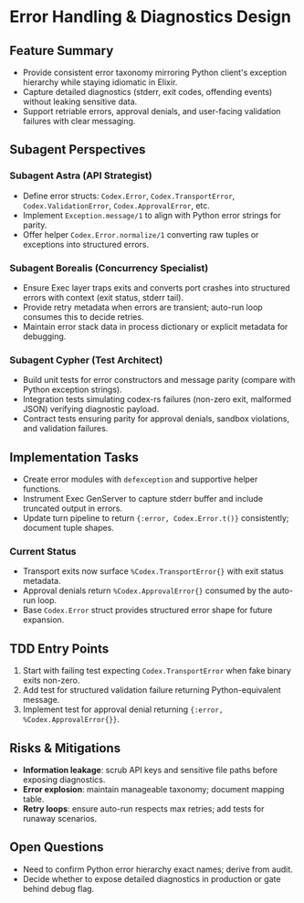 # Error Handling & Diagnostics Design

## Feature Summary
- Provide consistent error taxonomy mirroring Python client's exception hierarchy while staying idiomatic in Elixir.
- Capture detailed diagnostics (stderr, exit codes, offending events) without leaking sensitive data.
- Support retriable errors, approval denials, and user-facing validation failures with clear messaging.

## Subagent Perspectives
### Subagent Astra (API Strategist)
- Define error structs: `Codex.Error`, `Codex.TransportError`, `Codex.ValidationError`, `Codex.ApprovalError`, etc.
- Implement `Exception.message/1` to align with Python error strings for parity.
- Offer helper `Codex.Error.normalize/1` converting raw tuples or exceptions into structured errors.

### Subagent Borealis (Concurrency Specialist)
- Ensure Exec layer traps exits and converts port crashes into structured errors with context (exit status, stderr tail).
- Provide retry metadata when errors are transient; auto-run loop consumes this to decide retries.
- Maintain error stack data in process dictionary or explicit metadata for debugging.

### Subagent Cypher (Test Architect)
- Build unit tests for error constructors and message parity (compare with Python exception strings).
- Integration tests simulating codex-rs failures (non-zero exit, malformed JSON) verifying diagnostic payload.
- Contract tests ensuring parity for approval denials, sandbox violations, and validation failures.

## Implementation Tasks
- Create error modules with `defexception` and supportive helper functions.
- Instrument Exec GenServer to capture stderr buffer and include truncated output in errors.
- Update turn pipeline to return `{:error, Codex.Error.t()}` consistently; document tuple shapes.

### Current Status
- Transport exits now surface `%Codex.TransportError{}` with exit status metadata.
- Approval denials return `%Codex.ApprovalError{}` consumed by the auto-run loop.
- Base `Codex.Error` struct provides structured error shape for future expansion.

## TDD Entry Points
1. Start with failing test expecting `Codex.TransportError` when fake binary exits non-zero.
2. Add test for structured validation failure returning Python-equivalent message.
3. Implement test for approval denial returning `{:error, %Codex.ApprovalError{}}`.

## Risks & Mitigations
- **Information leakage**: scrub API keys and sensitive file paths before exposing diagnostics.
- **Error explosion**: maintain manageable taxonomy; document mapping table.
- **Retry loops**: ensure auto-run respects max retries; add tests for runaway scenarios.

## Open Questions
- Need to confirm Python error hierarchy exact names; derive from audit.
- Decide whether to expose detailed diagnostics in production or gate behind debug flag.
